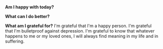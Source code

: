 **Am I happy with today?**


**What can I do better?**


**What am I grateful for?**
I'm grateful that I'm a happy person. I'm grateful that I'm bulletproof against depression. I'm grateful to know that whatever happens to me or my loved ones, I will always find meaning in my life and in suffering.
